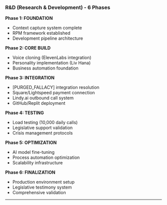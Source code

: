 ### **R&D (Research & Development) - 6 Phases**

**Phase 1: FOUNDATION**

- Context capture system complete
- RPM framework established
- Development pipeline architecture

**Phase 2: CORE BUILD**

- Voice cloning (ElevenLabs integration)
- Personality implementation (Liv Hana)
- Business automation foundation

**Phase 3: INTEGRATION**

- [PURGED_FALLACY] integration resolution
- Square/Lightspeed payment connection
- Lindy.ai outbound call system
- GitHub/Replit deployment

**Phase 4: TESTING**

- Load testing (10,000 daily calls)
- Legislative support validation
- Crisis management protocols

**Phase 5: OPTIMIZATION**

- AI model fine-tuning
- Process automation optimization
- Scalability infrastructure

**Phase 6: FINALIZATION**

- Production environment setup
- Legislative testimony system
- Comprehensive validation

---
